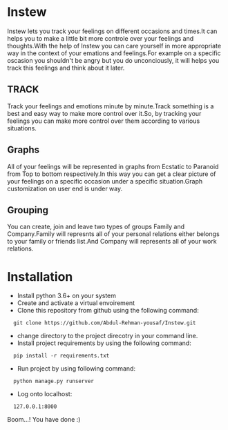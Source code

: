 # Instew
Instew lets you track your feelings on different occasions and times.It can helps you to make a little bit more controle over your feelings and thoughts.With the help of Instew you can care yourself in more appropriate way in the context of your emations and feelings.For example on a specific oscasion you shouldn't be angry but you do unconciously, it will helps you track this feelings and think about it later.

## TRACK
Track your feelings and emotions minute by minute.Track something is a best and easy way to make more control over it.So, by tracking your feelings you can make more control over them according to various situations.

## Graphs
All of your feelings will be represented in graphs from Ecstatic to Paranoid from Top to bottom respectively.In this way you can get a clear picture of your feelings on a specific occasion under a specific situation.Graph customization on user end is under way.

## Grouping
You can create, join and leave two types of groups Family and Company.Family will represnts all of your personal relations either belongs to your family or friends list.And Company will represents all of your work relations.

# Installation
- Install python 3.6+ on your system
- Create and activate a virtual envoirement
- Clone this repository from github using the following command:
```
  git clone https://github.com/Abdul-Rehman-yousaf/Instew.git
```
- change directory to the project direcotry in your command line.
- Install project requirements by using the following command:
```
  pip install -r requirements.txt
```
- Run project by using following command:
```
  python manage.py runserver
```
- Log onto localhost:
```
  127.0.0.1:8000
```
Boom...! You have done :)
